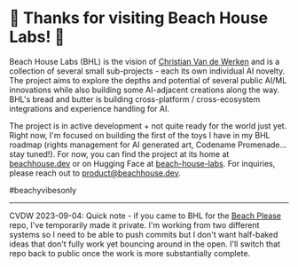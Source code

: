 # 🍋 Thanks for visiting Beach House Labs! 🍋

Beach House Labs (BHL) is the vision of [Christian Van de Werken](https://werken.com/bio) and is a collection of several small sub-projects - each its own individual AI novelty. The project aims to explore the depths and potential of several public AI/ML innovations while also building some AI-adjacent creations along the way. BHL's bread and butter is building cross-platform / cross-ecosystem integrations and experience handling for AI. 

The project is in active development + not quite ready for the world just yet. Right now, I'm focused on building the first of the toys I have in my BHL roadmap (rights management for AI generated art, Codename Promenade... stay tuned!). For now, you can find the project at its home at [beachhouse.dev](https://beachhouse.dev/) or on Hugging Face at [beach-house-labs](https://huggingface.co/beach-house-labs). For inquiries, please reach out to product@beachhouse.dev.

#beachyvibesonly

---

CVDW 2023-09-04: Quick note - if you came to BHL for the [Beach Please](https://github.com/beach-house-labs/beach-please) repo, I've temporarily made it private. I'm working from two different systems so I need to be able to push commits but I don't want half-baked ideas that don't fully work yet bouncing around in the open. I'll switch that repo back to public once the work is more substantially complete. 
